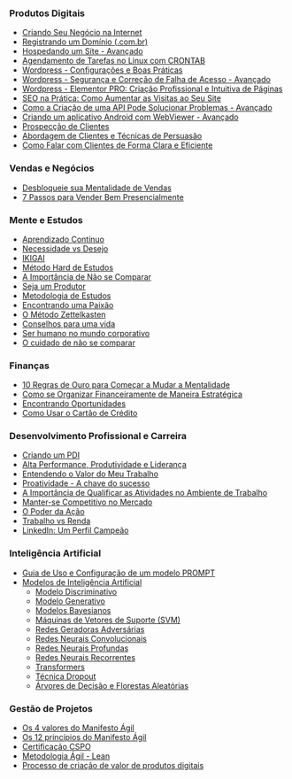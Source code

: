 

### Produtos Digitais

* [Criando Seu Negócio na Internet](<https://maksoud.github.io/Produtos%20Digitais/Criando%20Seu%20Negócio%20na%20Internet>)
* [Registrando um Domínio (.com.br)](<https://maksoud.github.io/Produtos%20Digitais/Registrando%20um%20Dom%C3%ADnio%20BR>)
* [Hospedando um Site - Avançado](<https://maksoud.github.io/Produtos%20Digitais/Hospedando%20um%20Site%20-%20Avan%C3%A7ado>)
* [Agendamento de Tarefas no Linux com CRONTAB](<https://maksoud.github.io/Produtos%20Digitais/Agendamento%20de%20Tarefas%20no%20Linux%20com%20CRONTAB>)
* [Wordpress - Configurações e Boas Práticas](<https://maksoud.github.io/Produtos%20Digitais/Wordpress%20-%20Configura%C3%A7%C3%B5es%20e%20Boas%20Pr%C3%A1ticas>)
* [Wordpress - Segurança e Correção de Falha de Acesso - Avançado](<https://maksoud.github.io/Produtos%20Digitais/Wordpress%20-%20Seguran%C3%A7a%20e%20Corre%C3%A7%C3%A3o%20de%20Falha%20de%20Acesso%20-%20Avan%C3%A7ado>)
* [Wordpress - Elementor PRO: Criação Profissional e Intuitiva de Páginas](<https://maksoud.github.io/Produtos%20Digitais/Wordpress%20-%20Cria%C3%A7%C3%A3o%20Profissional%20e%20Intuitiva%20de%20P%C3%A1ginas>)
* [SEO na Prática: Como Aumentar as Visitas ao Seu Site](<https://maksoud.github.io/Produtos%20Digitais/SEO%20na%20Pr%C3%A1tica%20Como%20Aumentar%20as%20Visitas%20ao%20Seu%20Site>)
* [Como a Criação de uma API Pode Solucionar Problemas - Avançado](<https://maksoud.github.io/Produtos%20Digitais/Como%20a%20Cria%C3%A7%C3%A3o%20de%20uma%20API%20Pode%20Solucionar%20Problemas>)
* [Criando um aplicativo Android com WebViewer - Avançado](<https://maksoud.github.io/Produtos%20Digitais/Criando%20um%20aplicativo%20Android%20com%20WebViewer>)
* [Prospecção de Clientes](<https://maksoud.github.io/Produtos%20Digitais/Prospec%C3%A7%C3%A3o%20de%20Clientes>)
* [Abordagem de Clientes e Técnicas de Persuasão](<https://maksoud.github.io/Produtos%20Digitais/Abordagem%20de%20Clientes%20e%20T%C3%A9cnicas%20de%20Persuas%C3%A3o>)
* [Como Falar com Clientes de Forma Clara e Eficiente](<https://maksoud.github.io/Produtos%20Digitais/Como%20Falar%20com%20Clientes%20de%20Forma%20Clara%20e%20Eficiente>)



### Vendas e Negócios
- [Desbloqueie sua Mentalidade de Vendas](<https://maksoud.github.io/Vendas%20e%20Neg%C3%B3cios%2FDesbloqueie%20sua%20Mentalidade%20de%20Vendas>)
- [7 Passos para Vender Bem Presencialmente](<https://maksoud.github.io/Vendas%20e%20Neg%C3%B3cios%2F7%20Passos%20para%20Vender%20Bem%20Presencialmente>)



### Mente e Estudos

* [Aprendizado Contínuo](<https://maksoud.github.io/Mente%20e%20Estudos/Aprendizado%20Contínuo>)
* [Necessidade vs Desejo](<https://maksoud.github.io/Mente%20e%20Estudos/Necessidade%20vs%20Desejo>)
* [IKIGAI](<https://maksoud.github.io/Mente%20e%20Estudos/IKIGAI>)
* [Método Hard de Estudos](<https://maksoud.github.io/Mente%20e%20Estudos/Método%20Hard%20de%20Estudos>)
* [A Importância de Não se Comparar](<https://maksoud.github.io/Mente%20e%20Estudos/A%20importância%20de%20não%20se%20comparar>)
* [Seja um Produtor](<https://maksoud.github.io/Mente%20e%20Estudos/Seja%20um%20Produtor%20de%20Conteúdo>)
* [Metodologia de Estudos](<https://maksoud.github.io/Mente%20e%20Estudos/Metodologia%20de%20Estudos>)
* [Encontrando uma Paixão](<https://maksoud.github.io/Mente%20e%20Estudos/Encontrando%20uma%20Paixão>)
* [O Método Zettelkasten](<https://maksoud.github.io/Mente%20e%20Estudos/O%20Método%20Zettelkasten>)
* [Conselhos para uma vida](<https://maksoud.github.io/Mente%20e%20Estudos/Conselhos%20para%20uma%20vida>)
* [Ser humano no mundo corporativo](<https://maksoud.github.io/Mente%20e%20Estudos/Ser%20humano%20no%20mundo%20corporativo>)
* [O cuidado de não se comparar](<https://maksoud.github.io/Mente%20e%20Estudos/O%20cuidado%20de%20não%20se%20comparar>)


### Finanças

* [10 Regras de Ouro para Começar a Mudar a Mentalidade](<https://maksoud.github.io/Finanças/10%20Regras%20de%20Ouro%20para%20Começar%20a%20Mudar%20a%20Mentalidade>)
* [Como se Organizar Financeiramente de Maneira Estratégica](<https://maksoud.github.io/Finanças/Como%20se%20Organizar%20Financeiramente%20de%20Maneira%20Estratégica>)
* [Encontrando Oportunidades](<https://maksoud.github.io/Finanças/Encontrando%20oportunidades>)
* [Como Usar o Cartão de Crédito](<https://maksoud.github.io/Finan%C3%A7as/Como%20Usar%20o%20Cart%C3%A3o%20de%20Cr%C3%A9dito>)


### Desenvolvimento Profissional e Carreira

* [Criando um PDI](<https://maksoud.github.io/Job%20Prep/Criando%20um%20PDI>)
* [Alta Performance, Produtividade e Liderança](<https://maksoud.github.io/Mente%20e%20Estudos/Alta%20Performance%2C%20Produtividade%20e%20Liderança>)
* [Entendendo o Valor do Meu Trabalho](<https://maksoud.github.io/Job%20Prep/Entendendo%20o%20Valor%20do%20Meu%20Trabalho>)
* [Proatividade - A chave do sucesso](<https://maksoud.github.io/Mente%20e%20Estudos/Proatividade%20-%20A%20chave%20do%20sucesso>)
* [A Importância de Qualificar as Atividades no Ambiente de Trabalho](<https://maksoud.github.io/Mente%20e%20Estudos/A%20Importância%20de%20Qualificar%20as%20Atividades%20no%20Ambiente%20de%20Trabalho>)
* [Manter-se Competitivo no Mercado](<https://maksoud.github.io/Mente%20e%20Estudos/Manter-se%20Competitivo%20no%20Mercado>)
* [O Poder da Ação](<https://maksoud.github.io/Mente%20e%20Estudos/O%20Poder%20da%20Ação>)
* [Trabalho vs Renda](<https://maksoud.github.io/Mente%20e%20Estudos/Trabalho%20vs%20Renda>)
* [LinkedIn: Um Perfil Campeão](<https://maksoud.github.io/LinkedIn%2FLinkedIn%2C%20um%20perfil%20campe%C3%A3o>)


### Inteligência Artificial

* [Guia de Uso e Configuração de um modelo PROMPT](<https://maksoud.github.io/Inteligência%20Artificial%20(IA)/Guia%20de%20Uso%20e%20Configuração%20de%20um%20Modelo%20PROMPT>)
* [Modelos de Inteligência Artificial](<https://maksoud.github.io/Inteligência%20Artificial%20(IA)/Modelos%20de%20Inteligência%20Artificial>)
	* [Modelo Discriminativo](https://maksoud.github.io/Inteligência%20Artificial%20(IA)/Modelos%20de%20Inteligência%20Artificial/Modelo%20Discriminativo)
	* [Modelo Generativo](https://maksoud.github.io/Inteligência%20Artificial%20(IA)/Modelos%20de%20Inteligência%20Artificial/Modelo%20Generativo)
	* [Modelos Bayesianos](https://maksoud.github.io/Inteligência%20Artificial%20(IA)/Modelos%20de%20Inteligência%20Artificial/Modelos%20Bayesianos)
	* [Máquinas de Vetores de Suporte (SVM)](https://maksoud.github.io/Inteligência%20Artificial%20(IA)/Modelos%20de%20Inteligência%20Artificial/Máquinas%20de%20Vetores%20de%20Suporte%20(Support%20Vector%20Machines%20-%20SVM))
	* [Redes Geradoras Adversárias](https://maksoud.github.io/Inteligência%20Artificial%20(IA)/Modelos%20de%20Inteligência%20Artificial/Redes%20Geradoras%20Adversárias)
	* [Redes Neurais Convolucionais](https://maksoud.github.io/Inteligência%20Artificial%20(IA)/Modelos%20de%20Inteligência%20Artificial/Redes%20Neurais%20Convolucionais)
	* [Redes Neurais Profundas](https://maksoud.github.io/Inteligência%20Artificial%20(IA)/Modelos%20de%20Inteligência%20Artificial/Redes%20Neurais%20Profundas)
	* [Redes Neurais Recorrentes](https://maksoud.github.io/Inteligência%20Artificial%20(IA)/Modelos%20de%20Inteligência%20Artificial/Redes%20Neurais%20Recorrentes)
	* [Transformers](https://maksoud.github.io/Inteligência%20Artificial%20(IA)/Modelos%20de%20Inteligência%20Artificial/Transformers)
	* [Técnica Dropout](https://maksoud.github.io/Inteligência%20Artificial%20(IA)/Modelos%20de%20Inteligência%20Artificial/Técnica%20Dropout)
	* [Árvores de Decisão e Florestas Aleatórias](https://maksoud.github.io/Inteligência%20Artificial%20(IA)/Modelos%20de%20Inteligência%20Artificial/Árvores%20de%20Decisão%20e%20Florestas%20Aleatórias%20(Decision%20Trees%20and%20Random%20Forests))


### Gestão de Projetos

* [Os 4 valores do Manifesto Ágil](<https://maksoud.github.io/Gestão%20de%20Projetos/Os%204%20valores%20do%20Manifesto%20Ágil>)
* [Os 12 princípios do Manifesto Ágil](<https://maksoud.github.io/Gestão%20de%20Projetos/Os%2012%20princípios%20do%20Manifesto%20Ágil>)
* [Certificação CSPO](<https://maksoud.github.io/Gestão%20de%20Projetos/Certificação%20CSPO>)
* [Metodologia Ágil - Lean](<https://maksoud.github.io/Gestão%20de%20Projetos/Metodologia%20Ágil%20-%20Lean>)
* [Processo de criação de valor de produtos digitais](<https://maksoud.github.io/Gestão%20de%20Projetos/Processo%20de%20criação%20de%20valor%20de%20produtos%20digitais>)
